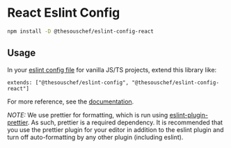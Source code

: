 # React Eslint Config

```sh
npm install -D @thesouschef/eslint-config-react
```

## Usage

In your [eslint config file](https://eslint.org/docs/latest/user-guide/configuring/) for vanilla JS/TS projects, extend this library like:

```
extends: ["@thesouschef/eslint-config", "@thesouschef/eslint-config-react"]
```

For more reference, see the [documentation](https://eslint.org/docs/latest/user-guide/configuring/configuration-files#extending-configuration-files).

_NOTE:_ We use prettier for formatting, which is run using [eslint-plugin-prettier](https://www.npmjs.com/package/eslint-plugin-prettier). As such, prettier is a required dependency. It is recommended that you use the prettier plugin for your editor in addition to the eslint plugin and turn off auto-formatting by any other plugin (including eslint).
